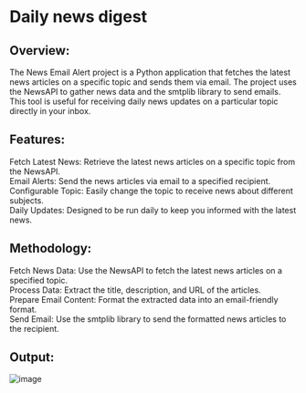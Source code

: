 # Daily news digest

## Overview:
The News Email Alert project is a Python application that fetches the latest news articles on a specific topic and sends them via email. The project uses the NewsAPI to gather news data and the smtplib library to send emails. This tool is useful for receiving daily news updates on a particular topic directly in your inbox.

## Features:
Fetch Latest News: Retrieve the latest news articles on a specific topic from the NewsAPI.<br>
Email Alerts: Send the news articles via email to a specified recipient.<br>
Configurable Topic: Easily change the topic to receive news about different subjects.<br>
Daily Updates: Designed to be run daily to keep you informed with the latest news.<br>

## Methodology:
Fetch News Data: Use the NewsAPI to fetch the latest news articles on a specified topic.<br>
Process Data: Extract the title, description, and URL of the articles.<br>
Prepare Email Content: Format the extracted data into an email-friendly format.<br>
Send Email: Use the smtplib library to send the formatted news articles to the recipient.<br>

## Output: <br>
![image](https://github.com/user-attachments/assets/08a30b4a-566e-4fa5-b083-3ed6126053b4)
